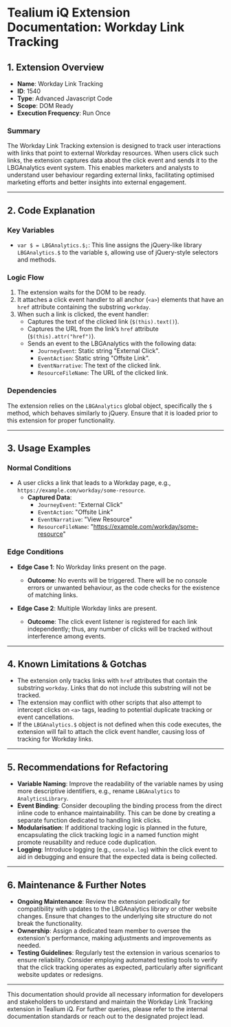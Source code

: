 # Tealium iQ Extension Documentation: Workday Link Tracking

## 1. Extension Overview

- **Name**: Workday Link Tracking
- **ID**: 1540
- **Type**: Advanced Javascript Code
- **Scope**: DOM Ready
- **Execution Frequency**: Run Once

### Summary
The Workday Link Tracking extension is designed to track user interactions with links that point to external Workday resources. When users click such links, the extension captures data about the click event and sends it to the LBGAnalytics event system. This enables marketers and analysts to understand user behaviour regarding external links, facilitating optimised marketing efforts and better insights into external engagement.

---

## 2. Code Explanation

### Key Variables
- `var $ = LBGAnalytics.$;`: This line assigns the jQuery-like library `LBGAnalytics.$` to the variable `$`, allowing use of jQuery-style selectors and methods.

### Logic Flow
1. The extension waits for the DOM to be ready.
2. It attaches a click event handler to all anchor (`<a>`) elements that have an `href` attribute containing the substring `workday`.
3. When such a link is clicked, the event handler:
   - Captures the text of the clicked link (`$(this).text()`).
   - Captures the URL from the link’s `href` attribute (`$(this).attr("href")`).
   - Sends an event to the LBGAnalytics with the following data:
     - `JourneyEvent`: Static string "External Click".
     - `EventAction`: Static string "Offsite Link".
     - `EventNarrative`: The text of the clicked link.
     - `ResourceFileName`: The URL of the clicked link.

### Dependencies
The extension relies on the `LBGAnalytics` global object, specifically the `$` method, which behaves similarly to jQuery. Ensure that it is loaded prior to this extension for proper functionality.

---

## 3. Usage Examples

### Normal Conditions
- A user clicks a link that leads to a Workday page, e.g., `https://example.com/workday/some-resource`.
  - **Captured Data**:
    - `JourneyEvent`: "External Click"
    - `EventAction`: "Offsite Link"
    - `EventNarrative`: "View Resource"
    - `ResourceFileName`: "https://example.com/workday/some-resource"

### Edge Conditions
- **Edge Case 1**: No Workday links present on the page.
  - **Outcome**: No events will be triggered. There will be no console errors or unwanted behaviour, as the code checks for the existence of matching links.
  
- **Edge Case 2**: Multiple Workday links are present.
  - **Outcome**: The click event listener is registered for each link independently; thus, any number of clicks will be tracked without interference among events.

---

## 4. Known Limitations & Gotchas

- The extension only tracks links with `href` attributes that contain the substring `workday`. Links that do not include this substring will not be tracked.
- The extension may conflict with other scripts that also attempt to intercept clicks on `<a>` tags, leading to potential duplicate tracking or event cancellations.
- If the `LBGAnalytics.$` object is not defined when this code executes, the extension will fail to attach the click event handler, causing loss of tracking for Workday links.

---

## 5. Recommendations for Refactoring

- **Variable Naming**: Improve the readability of the variable names by using more descriptive identifiers, e.g., rename `LBGAnalytics` to `AnalyticsLibrary`.
- **Event Binding**: Consider decoupling the binding process from the direct inline code to enhance maintainability. This can be done by creating a separate function dedicated to handling link clicks.
- **Modularisation**: If additional tracking logic is planned in the future, encapsulating the click tracking logic in a named function might promote reusability and reduce code duplication.
- **Logging**: Introduce logging (e.g., `console.log`) within the click event to aid in debugging and ensure that the expected data is being collected.

---

## 6. Maintenance & Further Notes

- **Ongoing Maintenance**: Review the extension periodically for compatibility with updates to the LBGAnalytics library or other website changes. Ensure that changes to the underlying site structure do not break the functionality.
- **Ownership**: Assign a dedicated team member to oversee the extension's performance, making adjustments and improvements as needed.
- **Testing Guidelines**: Regularly test the extension in various scenarios to ensure reliability. Consider employing automated testing tools to verify that the click tracking operates as expected, particularly after significant website updates or redesigns.

---

This documentation should provide all necessary information for developers and stakeholders to understand and maintain the Workday Link Tracking extension in Tealium iQ. For further queries, please refer to the internal documentation standards or reach out to the designated project lead.